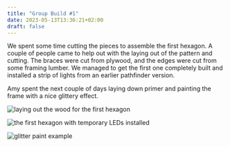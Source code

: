 ```yaml
---
title: "Group Build #1"
date: 2023-05-13T13:36:21+02:00
draft: false
---
```


We spent some time cutting the pieces to assemble the first hexagon. A couple of people came to help out with the laying out of the pattern and cutting. The braces were cut from plywood, and the edges were cut from some framing lumber. We managed to get the first one completely built and installed a strip of lights from an earlier pathfinder version.

Amy spent the next couple of days laying down primer and painting the frame with a nice glittery effect.

![laying out the wood for the first hexagon](/img/build-1.jpeg#500x)

![the first hexagon with temporary LEDs installed](/img/temporary_lights.jpeg#500x)

![glitter paint example](/img/glitter_example_build1.jpeg#500x)

